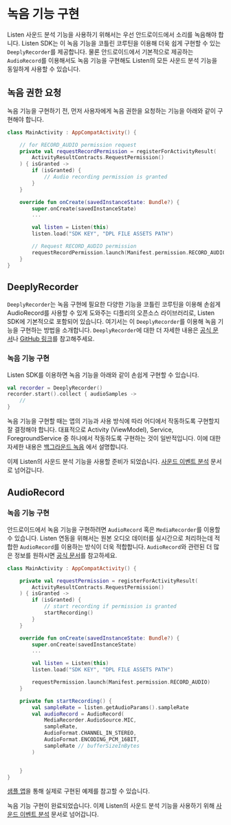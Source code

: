 # 녹음 기능 구현

Listen 사운드 분석 기능을 사용하기 위해서는 우선 안드로이드에서 소리를 녹음해야 합니다. 
Listen SDK는 이 녹음 기능을 코틀린 코루틴을 이용해 더욱 쉽게 구현할 수 있는 `DeeplyRecorder`를 제공합니다. 
물론 안드로이드에서 기본적으로 제공하는 `AudioRecord`를 이용해서도 녹음 기능을 구현해도 Listen의 모든 사운드 분석 기능을 동일하게 사용할 수 있습니다. 



## 녹음 권한 요청

녹음 기능을 구현하기 전, 먼저 사용자에게 녹음 권한을 요청하는 기능을 아래와 같이 구현해야 합니다. 

```kotlin
class MainActivity : AppCompatActivity() {

    // for RECORD_AUDIO permission request
    private val requestRecordPermission = registerForActivityResult(
        ActivityResultContracts.RequestPermission()
    ) { isGranted ->
        if (isGranted) {
            // Audio recording permission is granted
        }
    }

    override fun onCreate(savedInstanceState: Bundle?) {
        super.onCreate(savedInstanceState)
        ...

        val listen = Listen(this)
        listen.load("SDK KEY", "DPL FILE ASSETS PATH")

        // Request RECORD_AUDIO permission
        requestRecordPermission.launch(Manifest.permission.RECORD_AUDIO)
    }
}
```




## DeeplyRecorder

`DeeplyRecorder`는 녹음 구현에 필요한 다양한 기능을 코틀린 코루틴을 이용해 손쉽게 AudioRecord를 사용할 수 있게 도와주는 디플리의 오픈소스 라이브러리로, Listen SDK에 기본적으로 포함되어 있습니다. 
여기서는 이 `DeeplyRecorder`를 이용해 녹음 기능을 구현하는 방법을 소개합니다. 
`DeeplyRecorder`에 대한 더 자세한 내용은 [공식 문서](https://deeply-recorder-android.readthedocs.io)나 [GitHub 링크](https://github.com/deeplyinc/deeply-recorder-android)를 참고해주세요. 


### 녹음 기능 구현

Listen SDK를 이용하면 녹음 기능을 아래와 같이 손쉽게 구현할 수 있습니다. 

```kotlin
val recorder = DeeplyRecorder()
recorder.start().collect { audioSamples ->
    //
}
```

녹음 기능을 구현할 때는 앱의 기능과 사용 방식에 따라 어디에서 작동하도록 구현할지 잘 결정해야 합니다. 
대표적으로 Activity (ViewModel), Service, ForegroundService 중 하나에서 작동하도록 구현하는 것이 일반적입니다. 
이에 대한 자세한 내용은 [백그라운드 녹음](../advanced-topics/background-recording) 에서 설명합니다. 

이제 Listen의 사운드 분석 기능을 사용할 준비가 되었습니다. [사운드 이벤트 분석](inference) 문서로 넘어갑니다. 



## AudioRecord

### 녹음 기능 구현

안드로이드에서 녹음 기능을 구현하려면 `AudioRecord` 혹은 `MediaRecorder`를 이용할 수 있습니다. 
Listen 연동을 위해서는 원본 오디오 데이터를 실시간으로 처리하는데 적합한 `AudioRecord`를 이용하는 방식이 더욱 적합합니다. 
`AudioRecord`와 관련된 더 많은 정보를 원하시면 [공식 문서](https://developer.android.com/reference/android/media/AudioRecord)를 참고하세요.

```kotlin
class MainActivity : AppCompatActivity() {

    private val requestPermission = registerForActivityResult(
        ActivityResultContracts.RequestPermission()
    ) { isGranted ->
        if (isGranted) {
            // start recording if permission is granted
            startRecording()
        }
    }

    override fun onCreate(savedInstanceState: Bundle?) {
        super.onCreate(savedInstanceState)
        ...

        val listen = Listen(this)
        listen.load("SDK KEY", "DPL FILE ASSETS PATH")

        requestPermission.launch(Manifest.permission.RECORD_AUDIO)
    }

    private fun startRecording() {
        val sampleRate = listen.getAudioParams().sampleRate
        val audioRecord = AudioRecord(
            MediaRecorder.AudioSource.MIC,
            sampleRate,
            AudioFormat.CHANNEL_IN_STEREO,
            AudioFormat.ENCODING_PCM_16BIT,
            sampleRate // bufferSizeInBytes
        )


    }
}
```

[샘플 앱](https://github.com/deeplyinc/listen-sdk-android-samples)을 통해 실제로 구현된 예제를 참고할 수 있습니다. 

녹음 기능 구현이 완료되었습니다. 
이제 Listen의 사운드 분석 기능을 사용하기 위해 [사운드 이벤트 분석](inference) 문서로 넘어갑니다. 

